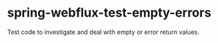 # spring-webflux-test-empty-errors

Test code to investigate and deal with empty or error return values.
